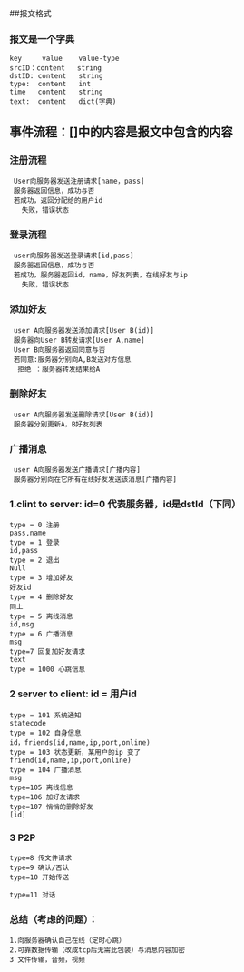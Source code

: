 ##报文格式
### 报文是一个字典
    key     value    value-type
    srcID：content   string
    dstID: content   string
    type:  content   int
    time   content   string
    text:  content   dict(字典)

## 事件流程：[]中的内容是报文中包含的内容

### 注册流程
     User向服务器发送注册请求[name，pass]
     服务器返回信息，成功与否
     若成功，返回分配给的用户id
       失败，错误状态
### 登录流程
     user向服务器发送登录请求[id,pass]
     服务器返回信息，成功与否
     若成功，服务器返回id，name，好友列表，在线好友与ip
       失败，错误状态
### 添加好友
     user A向服务器发送添加请求[User B(id)]
     服务器向User B转发请求[User A,name]
     User B向服务器返回同意与否
     若同意:服务器分别向A,B发送对方信息
      拒绝 ：服务器转发结果给A
### 删除好友
     user A向服务器发送删除请求[User B(id)]
     服务器分别更新A，B好友列表
### 广播消息
     user A向服务器发送广播请求[广播内容]
     服务器分别向在它所有在线好友发送该消息[广播内容]
    
     
###  1.clint to server: id=0 代表服务器，id是dstId（下同）
    type = 0 注册
    pass,name
    type = 1 登录
    id,pass
    type = 2 退出
    Null
    type = 3 增加好友
    好友id
    type = 4 删除好友
    同上
    type = 5 离线消息
    id,msg
    type = 6 广播消息
    msg
    type=7 回复加好友请求
    text
    type = 1000 心跳信息
    
### 2 server to client: id = 用户id
    type = 101 系统通知
    statecode
    type = 102 自身信息
    id，friends(id,name,ip,port,online)
    type = 103 状态更新，某用户的ip 变了
    friend(id,name,ip,port,online)
    type = 104 广播消息
    msg
    type=105 离线信息
    type=106 加好友请求
    type=107 悄悄的删除好友
    [id]
    
    
### 3 P2P     
    type=8 传文件请求
    type=9 确认/否认
    type=10 开始传送
    
    type=11 对话
    
  

### 总结（考虑的问题）：
    1.向服务器确认自己在线（定时心跳）
    2.可靠数据传输（改成tcp后无需此包装）与消息内容加密
    3 文件传输，音频，视频

